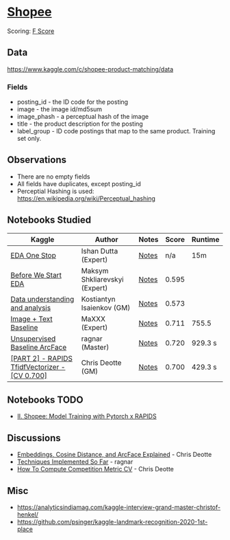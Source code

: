 # [Shopee](https://www.kaggle.com/c/shopee-product-matching)

Scoring: [F Score](https://en.wikipedia.org/wiki/F-score)

## Data

https://www.kaggle.com/c/shopee-product-matching/data

### Fields

- posting_id - the ID code for the posting
- image - the image id/md5sum
- image_phash - a perceptual hash of the image
- title - the product description for the posting
- label_group - ID code postings that map to the same product. Training set only.

## Observations

- There are no empty fields
- All fields have duplicates, except posting_id
- Perceptial Hashing is used: https://en.wikipedia.org/wiki/Perceptual_hashing

## Notebooks Studied

| Kaggle | Author | Notes | Score | Runtime |
| ---    | ---  | ---  | ---   | --- |
| [EDA One Stop](https://www.kaggle.com/ishandutta/v5-shopee-indepth-eda-one-stop-for-all-your-needs) |Ishan Dutta (Expert) | [Notes](nb_OneStop.md) |n/a|15m|
|[Before We Start EDA](https://www.kaggle.com/maksymshkliarevskyi/shopee-before-we-start-eda-phash-baseline) | Maksym Shkliarevskyi (Expert)| [Notes](nb_BeforeWeStart.md) | 0.595| |
|[Data understanding and analysis](https://www.kaggle.com/isaienkov/shopee-data-understanding-and-analysis) | Kostiantyn Isaienkov (GM)| [Notes](nb_Isaienkov.md)|0.573||
|[Image + Text Baseline](https://www.kaggle.com/finlay/unsupervised-image-text-baseline-in-20min) | MaXXX (Expert)| [Notes](nb_MaXXX.md)|0.711|755.5|
|[Unsupervised Baseline ArcFace](https://www.kaggle.com/ragnar123/unsupervised-baseline-arcface)| ragnar (Master)|[Notes](nb_ragnar_arcface.md)|0.720|929.3 s|
| [[PART 2] - RAPIDS TfidfVectorizer - [CV 0.700]](https://www.kaggle.com/cdeotte/part-2-rapids-tfidfvectorizer-cv-0-700)| Chris Deotte (GM) | [Notes](nb_rapids_tfidfvectorizer.md)| 0.700|429.3 s|

## Notebooks TODO

- [II. Shopee: Model Training with Pytorch x RAPIDS](https://www.kaggle.com/andradaolteanu/ii-shopee-model-training-with-pytorch-x-rapids)

## Discussions

- [Embeddings, Cosine Distance, and ArcFace Explained](https://www.kaggle.com/c/shopee-product-matching/discussion/226279) - Chris Deotte
- [Techniques Implemented So Far](https://www.kaggle.com/c/shopee-product-matching/discussion/228537) - ragnar
- [How To Compute Competition Metric CV](https://www.kaggle.com/c/shopee-product-matching/discussion/225093) - Chris Deotte

## Misc

- https://analyticsindiamag.com/kaggle-interview-grand-master-christof-henkel/
- https://github.com/psinger/kaggle-landmark-recognition-2020-1st-place
